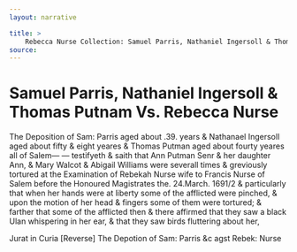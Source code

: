 ```yaml
---
layout: narrative

title: >
    Rebecca Nurse Collection: Samuel Parris, Nathaniel Ingersoll & Thomas Putnam Vs. Rebecca Nurse
source: 
---
```


     
#   Samuel Parris, Nathaniel Ingersoll & Thomas Putnam Vs. Rebecca Nurse 

   The Deposition of Sam: Parris aged about .39. years & Nathanael Ingersoll aged about fifty & eight yeares & Thomas Putman aged about fourty yeares all of Salem—  —  testifyeth & saith that Ann Putman Senr & her daughter Ann, & Mary Walcot & Abigail Williams were severall times & greviously tortured at the Examination of Rebekah Nurse wife to Francis Nurse of Salem before the Honoured Magistrates the. 24.March. 1691/2 & particularly that when her hands were at liberty some of the afflicted were pinched, & upon the motion of her head & fingers some of them were tortured; & farther that some of the afflicted then & there affirmed that they saw a black Ulan whispering in her ear, & that they saw birds fluttering about her,

  Jurat in Curia   [Reverse]
 The Depotion of Sam: Parris &c agst Rebek: Nurse     